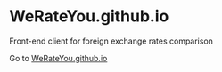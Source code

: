 # WeRateYou.github.io
Front-end client for foreign exchange rates comparison

Go to [WeRateYou.github.io](http://WeRateYou.github.io)
